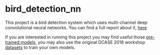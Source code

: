 # bird_detection_nn

This project is a bird detection system which uses multi-channel deep convolutional neural networks.
You can find a full report about it, [here](report.pdf)

If you are interested in running this project you may find useful those [pre-trained models](https://drive.google.com/file/d/1ULIBYWeFJwmqh7a5SVlofHit9XIfWGi1/view), 
you may also use the original DCASE 2018 workshop [datasets](http://dcase.community/challenge2018/task-bird-audio-detection) to train your own models.
